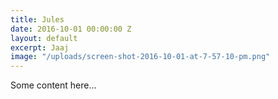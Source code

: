 ```yaml
---
title: Jules
date: 2016-10-01 00:00:00 Z
layout: default
excerpt: Jaaj
image: "/uploads/screen-shot-2016-10-01-at-7-57-10-pm.png"
---
```


Some content here...